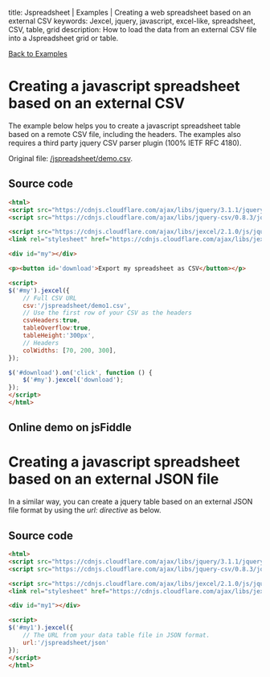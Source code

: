 title: Jspreadsheet | Examples | Creating a web spreadsheet based on an external CSV
keywords: Jexcel, jquery, javascript, excel-like, spreadsheet, CSV, table, grid
description: How to load the data from an external CSV file into a Jspreadsheet grid or table.

[Back to Examples](/jspreadsheet/v2/examples)

# Creating a javascript spreadsheet based on an external CSV

The example below helps you to create a javascript spreadsheet table based on a remote CSV file, including the headers. The examples also requires a third party jquery CSV parser plugin (100% IETF RFC 4180).

Original file: [/jspreadsheet/demo.csv](/jspreadsheet/demo.csv).

## Source code

```html
<html>
<script src="https://cdnjs.cloudflare.com/ajax/libs/jquery/3.1.1/jquery.min.js"></script>
<script src="https://cdnjs.cloudflare.com/ajax/libs/jquery-csv/0.8.3/jquery.csv.min.js"></script>

<script src="https://cdnjs.cloudflare.com/ajax/libs/jexcel/2.1.0/js/jquery.jexcel.js"></script>
<link rel="stylesheet" href="https://cdnjs.cloudflare.com/ajax/libs/jexcel/2.1.0/css/jquery.jexcel.min.css" type="text/css" />

<div id="my"></div>

<p><button id='download'>Export my spreadsheet as CSV</button></p>

<script>
$('#my').jexcel({
    // Full CSV URL
    csv:'/jspreadsheet/demo1.csv',
    // Use the first row of your CSV as the headers
    csvHeaders:true,
    tableOverflow:true,
    tableHeight:'300px',
    // Headers
    colWidths: [70, 200, 300],
});

$('#download').on('click', function () {
    $('#my').jexcel('download');
});
</script>
</html>
```  

## Online demo on jsFiddle

  
  
  

# Creating a javascript spreadsheet based on an external JSON file

In a similar way, you can create a jquery table based on an external JSON file format by using the _url: directive_ as below.

## Source code

```html
<html>
<script src="https://cdnjs.cloudflare.com/ajax/libs/jquery/3.1.1/jquery.min.js"></script>
<script src="https://cdnjs.cloudflare.com/ajax/libs/jquery-csv/0.8.3/jquery.csv.min.js"></script>

<script src="https://cdnjs.cloudflare.com/ajax/libs/jexcel/2.1.0/js/jquery.jexcel.js"></script>
<link rel="stylesheet" href="https://cdnjs.cloudflare.com/ajax/libs/jexcel/2.1.0/css/jquery.jexcel.min.css" type="text/css" />

<div id="my1"></div>

<script>
$('#my1').jexcel({
    // The URL from your data table file in JSON format.
    url:'/jspreadsheet/json'
});
</script>
</html>
```

